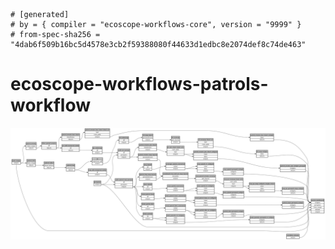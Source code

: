 ```
# [generated]
# by = { compiler = "ecoscope-workflows-core", version = "9999" }
# from-spec-sha256 = "4dab6f509b16bc5d4578e3cb2f59388080f44633d1edbc8e2074def8c74de463"

```
# ecoscope-workflows-patrols-workflow

![](graph.png)
